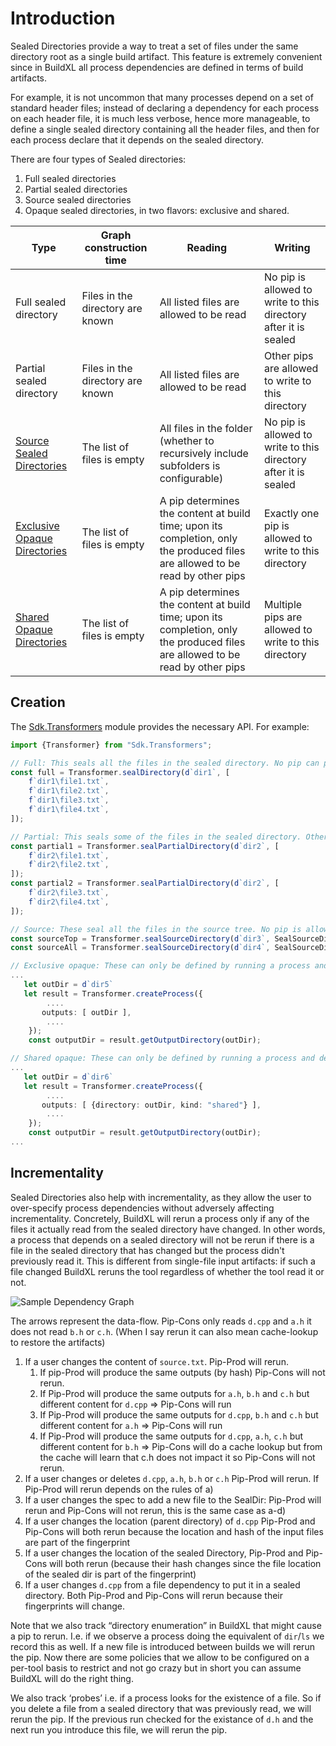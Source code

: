 # Introduction
Sealed Directories provide a way to treat a set of files under the same directory root as a single build artifact.  This feature is extremely convenient since in BuildXL all process dependencies are defined in terms of build artifacts.  

For example, it is not uncommon that many processes depend on a set of standard header files; instead of declaring a dependency for each process on each header file, it is much less verbose, hence more manageable, to define a single sealed directory containing all the header files, and then for each process declare that it depends on the sealed directory.

There are four types of Sealed directories:
1. Full sealed directories
1. Partial sealed directories
1. Source sealed directories
1. Opaque sealed directories, in two flavors: exclusive and shared.

| Type | Graph construction time | Reading | Writing |
| --- | --- | --- | --- |
| Full sealed directory | Files in the directory are known | All listed files are allowed to be read | No pip is allowed to write to this directory after it is sealed |
| Partial sealed directory | Files in the directory are known | All listed files are allowed to be read | Other pips are allowed to write to this directory
| [Source Sealed Directories](./Sealed-Directories/Source-Sealed-Directories.md) | The list of files is empty | All files in the folder (whether to recursively include subfolders is configurable) | No pip is allowed to write to this directory after it is sealed |
| [Exclusive Opaque Directories](./Sealed-Directories/Opaque-Sealed-Directories.md) | The list of files is empty | A pip determines the content at build time; upon its completion, only the produced files are allowed to be read by other pips | Exactly one pip is allowed to write to this directory |
| [Shared Opaque Directories](./Sealed-Directories/Shared-Opaque-Directories.md) | The list of files is empty | A pip determines the content at build time; upon its completion, only the produced files are allowed to be read by other pips | Multiple pips are allowed to write to this directory |

## Creation

The [Sdk.Transformers](https://github.com/microsoft/BuildXL/blob/master/Public/Sdk/Public/Transformers/Transformer.SealedDirectories.dsc) module provides the necessary API.  For example:

```ts
import {Transformer} from "Sdk.Transformers";

// Full: This seals all the files in the sealed directory. No pip can produce any output file in that folder
const full = Transformer.sealDirectory(d`dir1`, [
    f`dir1\file1.txt`,
    f`dir1\file2.txt`,
    f`dir1\file3.txt`,
    f`dir1\file4.txt`,
]);

// Partial: This seals some of the files in the sealed directory. Other pips can still write to that folder.
const partial1 = Transformer.sealPartialDirectory(d`dir2`, [
    f`dir2\file1.txt`,
    f`dir2\file2.txt`,
]);
const partial2 = Transformer.sealPartialDirectory(d`dir2`, [
    f`dir2\file3.txt`,
    f`dir2\file4.txt`,
]);

// Source: These seal all the files in the source tree. No pip is allowed to write to that folder. The contents field is empty after creation.
const sourceTop = Transformer.sealSourceDirectory(d`dir3`, SealSourceDirectoryOption.topDirectoryOnly);
const sourceAll = Transformer.sealSourceDirectory(d`dir4`, SealSourceDirectoryOption.allDirectories);

// Exclusive opaque: These can only be defined by running a process and declaring an output directory. The contents field is empty after creation.
...
   let outDir = d`dir5`
   let result = Transformer.createProcess({
        ....
       outputs: [ outDir ],
        ....
    });
    const outputDir = result.getOutputDirectory(outDir);

// Shared opaque: These can only be defined by running a process and declaring a shared opaque output directory. The contents field is empty after creation.
...
   let outDir = d`dir6`
   let result = Transformer.createProcess({
        ....
       outputs: [ {directory: outDir, kind: "shared"} ],
        ....
    });
    const outputDir = result.getOutputDirectory(outDir);
...


```

## Incrementality
Sealed Directories also help with incrementality, as they allow the user to over-specify process dependencies without adversely affecting incrementality.  Concretely, BuildXL will rerun a process only if any of the files it actually read from the sealed directory have changed.  In other words, a process that depends on a sealed directory will not be rerun if there is a file in the sealed directory that has changed but the process didn't previously read it.  This is different from single-file input artifacts: if such a file changed BuildXL reruns the tool regardless of whether the tool read it or not.

 ![Sample Dependency Graph](./SampleDependencyGraph.png)

The arrows represent the data-flow.  Pip-Cons only reads `d.cpp` and `a.h` it does not read `b.h` or `c.h`.
(When I say rerun it can also mean cache-lookup to restore the artifacts)

1. If a user changes the content of `source.txt`. Pip-Prod will rerun.
    1. If pip-Prod will produce the same outputs (by hash) Pip-Cons will not rerun.
    1. If Pip-Prod will produce the same outputs for `a.h`, `b.h` and `c.h` but different content for `d.cpp`  => Pip-Cons will run
    1. If Pip-Prod will produce the same outputs for `d.cpp`, `b.h` and `c.h` but different content for `a.h` => Pip-Cons will run
    1. If Pip-Prod will produce the same outputs for `d.cpp`, `a.h`, `c.h`  but different content for `b.h` => Pip-Cons will do a cache lookup but from the cache will learn that c.h does not impact it so Pip-Cons will not rerun.
1. If a user changes or deletes `d.cpp`, `a.h`, `b.h` or `c.h` Pip-Prod will rerun. If Pip-Prod will rerun depends on the rules of a)
1. If a user changes the spec to add a new file to the SealDir: Pip-Prod will rerun and Pip-Cons will not rerun, this is the same case as a-d)
1. If a user changes the location (parent directory) of `d.cpp` Pip-Prod and Pip-Cons will both rerun because the location and hash of the input files are part of the fingerprint
1. If a user changes the location of the sealed Directory, Pip-Prod and Pip-Cons will both rerun (because their hash changes since the file location of the sealed dir is part of the fingerprint)
1. If a user changes `d.cpp` from a file dependency to put it in a sealed directory. Both Pip-Prod and Pip-Cons will rerun because their fingerprints will change.

Note that we also track “directory enumeration” in BuildXL that might cause a pip to rerun. I.e. if we observe a process doing the equivalent of `dir`/`ls` we record this as well. If a new file is introduced between builds we will rerun the pip. Now there are some policies that we allow to be configured on a per-tool basis to restrict and not go crazy but in short you can assume BuildXL will do the right thing.

We also track ‘probes’ i.e. if a process looks for the existence of a file. So if you delete a file from a sealed directory that was previously read, we will rerun the pip. If the previous run checked for the existance of `d.h` and the next run you introduce this file, we will rerun the pip.
